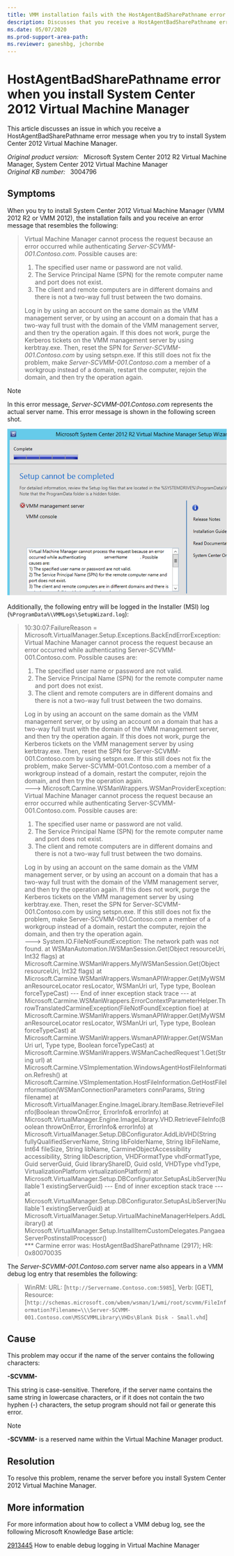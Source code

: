 ```yaml
---
title: VMM installation fails with the HostAgentBadSharePathname error 
description: Discusses that you receive a HostAgentBadSharePathname error message when you try to install System Center 2012 Virtual Machine Manager. Provides a resolution.
ms.date: 05/07/2020
ms.prod-support-area-path:
ms.reviewer: ganeshbg, jchornbe
---
```

# HostAgentBadSharePathname error when you install System Center 2012 Virtual Machine Manager

This article discusses an issue in which you receive a HostAgentBadSharePathname error message when you try to install System Center 2012 Virtual Machine Manager.

_Original product version:_ &nbsp; Microsoft System Center 2012 R2 Virtual Machine Manager, System Center 2012 Virtual Machine Manager  
_Original KB number:_ &nbsp; 3004796

## Symptoms

When you try to install System Center 2012 Virtual Machine Manager (VMM 2012 R2 or VMM 2012), the installation fails and you receive an error message that resembles the following:

> Virtual Machine Manager cannot process the request because an error occurred while authenticating *Server-SCVMM-001.Contoso.com*. Possible causes are:
>
> 1. The specified user name or password are not valid.
> 2. The Service Principal Name (SPN) for the remote computer name and port does not exist.
> 3. The client and remote computers are in different domains and there is not a two-way full trust between the two domains.
>
> Log in by using an account on the same domain as the VMM management server, or by using an account on a domain that has a two-way full trust with the domain of the VMM management server, and then try the operation again. If this does not work, purge the Kerberos tickets on the VMM management server by using kerbtray.exe. Then, reset the SPN for *Server-SCVMM-001.Contoso.com* by using setspn.exe. If this still does not fix the problem, make *Server-SCVMM-001.Contoso.com* a member of a workgroup instead of a domain, restart the computer, rejoin the domain, and then try the operation again.

> [!NOTE]  
> In this error message, *Server-SCVMM-001.Contoso.com* represents the actual server name. This error message is shown in the following screen shot.

![Setup cannot be completed error](./media/vmm-installation-hostagentbadsharepathname-error/setup-error.png)

Additionally, the following entry will be logged in the Installer (MSI) log (`%ProgramData%\VMMLogs\SetupWizard.log`):

> 10:30:07:FailureReason = Microsoft.VirtualManager.Setup.Exceptions.BackEndErrorException: Virtual Machine Manager cannot process the request because an error occurred while authenticating Server-SCVMM-001.Contoso.com. Possible causes are:
>
> 1) The specified user name or password are not valid.
> 2) The Service Principal Name (SPN) for the remote computer name and port does not exist.
> 3) The client and remote computers are in different domains and there is not a two-way full trust between the two domains.
>
> Log in by using an account on the same domain as the VMM management server, or by using an account on a domain that has a two-way full trust with the domain of the VMM management server, and then try the operation again. If this does not work, purge the Kerberos tickets on the VMM management server by using kerbtray.exe. Then, reset the SPN for Server-SCVMM-001.Contoso.com by using setspn.exe. If this still does not fix the problem, make Server-SCVMM-001.Contoso.com a member of a workgroup instead of a domain, restart the computer, rejoin the domain, and then try the operation again.  
> ---> Microsoft.Carmine.WSManWrappers.WSManProviderException: Virtual Machine Manager cannot process the request because an error occurred while authenticating Server-SCVMM-001.Contoso.com. Possible causes are:
>
> 1) The specified user name or password are not valid.
> 2) The Service Principal Name (SPN) for the remote computer name and port does not exist.
> 3) The client and remote computers are in different domains and there is not a two-way full trust between the two domains.
>
> Log in by using an account on the same domain as the VMM management server, or by using an account on a domain that has a two-way full trust with the domain of the VMM management server, and then try the operation again. If this does not work, purge the Kerberos tickets on the VMM management server by using kerbtray.exe. Then, reset the SPN for Server-SCVMM-001.Contoso.com by using setspn.exe. If this still does not fix the problem, make Server-SCVMM-001.Contoso.com a member of a workgroup instead of a domain, restart the computer, rejoin the domain, and then try the operation again.  
> ---> System.IO.FileNotFoundException: The network path was not found. at WSManAutomation.IWSManSession.Get(Object resourceUri, Int32 flags) at Microsoft.Carmine.WSManWrappers.MyIWSManSession.Get(Object resourceUri, Int32 flags) at Microsoft.Carmine.WSManWrappers.WsmanAPIWrapper.Get(MyWSManResourceLocator resLocator, WSManUri url, Type type, Boolean forceTypeCast) --- End of inner exception stack trace --- at Microsoft.Carmine.WSManWrappers.ErrorContextParameterHelper.ThrowTranslatedCarmineException(FileNotFoundException fioe) at Microsoft.Carmine.WSManWrappers.WsmanAPIWrapper.Get(MyWSManResourceLocator resLocator, WSManUri url, Type type, Boolean forceTypeCast) at Microsoft.Carmine.WSManWrappers.WsmanAPIWrapper.Get(WSManUri url, Type type, Boolean forceTypeCast) at Microsoft.Carmine.WSManWrappers.WSManCachedRequest\`1.Get(String url) at Microsoft.Carmine.VSImplementation.WindowsAgentHostFileInformation.Refresh() at Microsoft.Carmine.VSImplementation.HostFileInformation.GetHostFileInformation(WSManConnectionParameters connParams, String filename) at Microsoft.VirtualManager.Engine.ImageLibrary.ItemBase.RetrieveFileInfo(Boolean throwOnError, ErrorInfo& errorInfo) at Microsoft.VirtualManager.Engine.ImageLibrary.VHD.RetrieveFileInfo(Boolean throwOnError, ErrorInfo& errorInfo) at Microsoft.VirtualManager.Setup.DBConfigurator.AddLibVHD(String fullyQualifiedServerName, String libFolderName, String libFileName, Int64 fileSize, String libName, CarmineObjectAccessibility accessibility, String libDescription, VHDFormatType vhdFormatType, Guid serverGuid, Guid libraryShareID, Guid osId, VHDType vhdType, VirtualizationPlatform virtualizationPlatform) at Microsoft.VirtualManager.Setup.DBConfigurator.SetupAsLibServer(Nullable\`1 existingServerGuid) --- End of inner exception stack trace --- at Microsoft.VirtualManager.Setup.DBConfigurator.SetupAsLibServer(Nullable`1 existingServerGuid) at Microsoft.VirtualManager.Setup.VirtualMachineManagerHelpers.AddLibrary() at Microsoft.VirtualManager.Setup.InstallItemCustomDelegates.PangaeaServerPostinstallProcessor()  
> *** Carmine error was: HostAgentBadSharePathname (2917); HR: 0x80070035

The *Server-SCVMM-001.Contoso.com* server name also appears in a VMM debug log entry that resembles the following:

> WinRM: URL: [`http://Servername.Contoso.com:5985`], Verb: [GET], Resource: [`http://schemas.microsoft.com/wbem/wsman/1/wmi/root/scvmm/FileInformation?Filename=\\\Server-SCVMM-001.Contoso.com\MSSCVMMLibrary\VHDs\Blank Disk - Small.vhd`]

## Cause

This problem may occur if the name of the server contains the following characters:

**-SCVMM-**

This string is case-sensitive. Therefore, if the server name contains the same string in lowercase characters, or if it does not contain the two hyphen (-) characters, the setup program should not fail or generate this error.

> [!NOTE]  
> **-SCVMM-** is a reserved name within the Virtual Machine Manager product.

## Resolution

To resolve this problem, rename the server before you install System Center 2012 Virtual Machine Manager.

## More information

For more information about how to collect a VMM debug log, see the following Microsoft Knowledge Base article:

[2913445](https://support.microsoft.com/help/2913445) How to enable debug logging in Virtual Machine Manager
